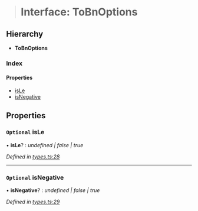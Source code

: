 > # Interface: ToBnOptions

## Hierarchy

* **ToBnOptions**

### Index

#### Properties

* [isLe](_types_.tobnoptions.md#optional-isle)
* [isNegative](_types_.tobnoptions.md#optional-isnegative)

## Properties

### `Optional` isLe

• **isLe**? : *undefined | false | true*

*Defined in [types.ts:28](https://github.com/polkadot-js/common/blob/f13810d/packages/util/src/types.ts#L28)*

___

### `Optional` isNegative

• **isNegative**? : *undefined | false | true*

*Defined in [types.ts:29](https://github.com/polkadot-js/common/blob/f13810d/packages/util/src/types.ts#L29)*
